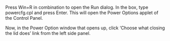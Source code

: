 Press Win+R in combination to open the Run dialog. In the box, type powercfg.cpl and press Enter. This will open the Power Options applet of the Control Panel.

Now, in the Power Option window that opens up, click ‘Choose what closing the lid does’ link from the left side panel.